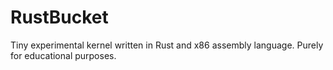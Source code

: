 # RustBucket
Tiny experimental kernel written in Rust and x86 assembly language. Purely for educational purposes.

